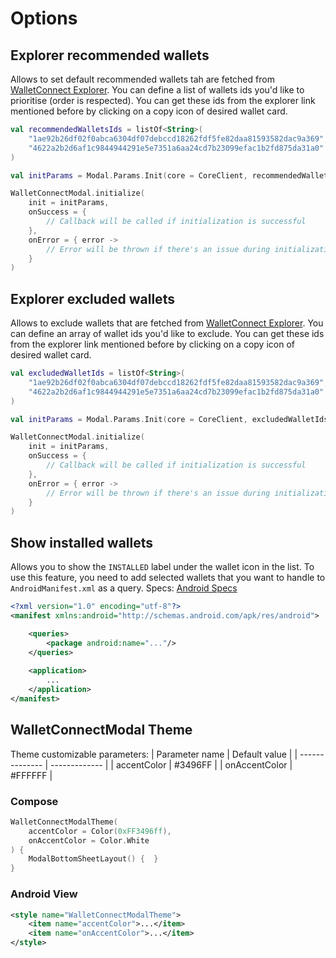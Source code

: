 # Options

## Explorer recommended wallets

Allows to set default recommended wallets tah are fetched from [WalletConnect Explorer](https://walletconnect.com/explorer?type=wallet). You can define a list of wallets ids you'd like to prioritise (order is respected). You can get these ids from the explorer link mentioned before by clicking on a copy icon of desired wallet card.

```kotlin
val recommendedWalletsIds = listOf<String>(
    "1ae92b26df02f0abca6304df07debccd18262fdf5fe82daa81593582dac9a369",
    "4622a2b2d6af1c9844944291e5e7351a6aa24cd7b23099efac1b2fd875da31a0"
)

val initParams = Modal.Params.Init(core = CoreClient, recommendedWalletsIds = recommendedWalletsIds)

WalletConnectModal.initialize(
    init = initParams,
    onSuccess = {
        // Callback will be called if initialization is successful
    },
    onError = { error ->
        // Error will be thrown if there's an issue during initialization
    }
)
```

## Explorer excluded wallets

Allows to exclude wallets that are fetched from [WalletConnect Explorer](https://walletconnect.com/explorer?type=wallet). You can define an array of wallet ids you'd like to exclude. You can get these ids from the explorer link mentioned before by clicking on a copy icon of desired wallet card.

```kotlin
val excludedWalletIds = listOf<String>(
    "1ae92b26df02f0abca6304df07debccd18262fdf5fe82daa81593582dac9a369",
    "4622a2b2d6af1c9844944291e5e7351a6aa24cd7b23099efac1b2fd875da31a0"
)

val initParams = Modal.Params.Init(core = CoreClient, excludedWalletIds = excludedWalletIds)

WalletConnectModal.initialize(
    init = initParams,
    onSuccess = {
        // Callback will be called if initialization is successful
    },
    onError = { error ->
        // Error will be thrown if there's an issue during initialization
    }
)
```

## Show installed wallets

Allows you to show the `INSTALLED` label under the wallet icon in the list. To use this feature, you need to add selected wallets that you want to handle to `AndroidManifest.xml` as a query. Specs: [Android Specs]("https://developer.android.com/guide/topics/manifest/queries-element")

```xml
<?xml version="1.0" encoding="utf-8"?>
<manifest xmlns:android="http://schemas.android.com/apk/res/android">

    <queries>
        <package android:name="..."/>
    </queries>
    
    <application>
        ...
    </application>
</manifest>
```

## WalletConnectModal Theme

Theme customizable parameters:
| Parameter name | Default value |
| -------------- | ------------- |
| accentColor    | #3496FF |
| onAccentColor  | #FFFFFF |

### Compose

```kotlin
WalletConnectModalTheme(
    accentColor = Color(0xFF3496ff),
    onAccentColor = Color.White
) {
    ModalBottomSheetLayout() {  }
}
```

### Android View

```xml
<style name="WalletConnectModalTheme">
    <item name="accentColor">...</item>
    <item name="onAccentColor">...</item>
</style>
```
